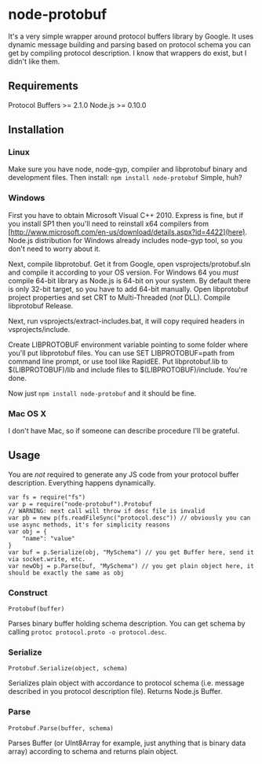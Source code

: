 # node-protobuf

It's a very simple wrapper around protocol buffers library by Google.
It uses dynamic message building and parsing based on protocol schema you can get by compiling protocol description.
I know that wrappers do exist, but I didn't like them.

## Requirements

Protocol Buffers >= 2.1.0
Node.js >= 0.10.0

## Installation

### Linux

Make sure you have node, node-gyp, compiler and libprotobuf binary and development files. Then install: ``` npm install node-protobuf ```
Simple, huh?

### Windows

First you have to obtain Microsoft Visual C++ 2010. Express is fine, but if you install SP1 then you'll need to reinstall x64 compilers from [http://www.microsoft.com/en-us/download/details.aspx?id=4422](here). Node.js distribution for Windows already includes node-gyp tool, so you don't need to worry about it.

Next, compile libprotobuf. Get it from Google, open vsprojects/protobuf.sln and compile it according to your OS version. For Windows 64 you *must* compile 64-bit library as Node.js is 64-bit on your system. By default there is only 32-bit target, so you have to add 64-bit manually. Open libprotobuf project properties and set CRT to Multi-Threaded (*not* DLL). Compile libprotobuf Release.

Next, run vsprojects/extract-includes.bat, it will copy required headers in vsprojects/include.

Create LIBPROTOBUF environment variable pointing to some folder where you'll put libprotobuf files. You can use SET LIBPROTOBUF=path from command line prompt, or use tool like RapidEE. Put libprotobuf.lib to $(LIBPROTOBUF)/lib and include files to $(LIBPROTOBUF)/include. You're done.

Now just ``` npm install node-protobuf ``` and it should be fine.

### Mac OS X

I don't have Mac, so if someone can describe procedure I'll be grateful.

## Usage

You are *not* required to generate any JS code from your protocol buffer description. Everything happens dynamically.

```
var fs = require("fs")
var p = require("node-protobuf").Protobuf
// WARNING: next call will throw if desc file is invalid
var pb = new p(fs.readFileSync("protocol.desc")) // obviously you can use async methods, it's for simplicity reasons
var obj = {
	"name": "value"
}
var buf = p.Serialize(obj, "MySchema") // you get Buffer here, send it via socket.write, etc.
var newObj = p.Parse(buf, "MySchema") // you get plain object here, it should be exactly the same as obj
```

### Construct

```Protobuf(buffer)```

Parses binary buffer holding schema description. You can get schema by calling ```protoc protocol.proto -o protocol.desc```.

### Serialize

```Protobuf.Serialize(object, schema)```

Serializes plain object with accordance to protocol schema (i.e. message described in you protocol description file). Returns Node.js Buffer.

### Parse

```Protobuf.Parse(buffer, schema)```

Parses Buffer (or UInt8Array for example, just anything that is binary data array) according to schema and returns plain object.